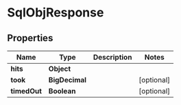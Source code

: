 

# SqlObjResponse


## Properties

| Name | Type | Description | Notes |
|------------ | ------------- | ------------- | -------------|
|**hits** | **Object** |  |  |
|**took** | **BigDecimal** |  |  [optional] |
|**timedOut** | **Boolean** |  |  [optional] |


